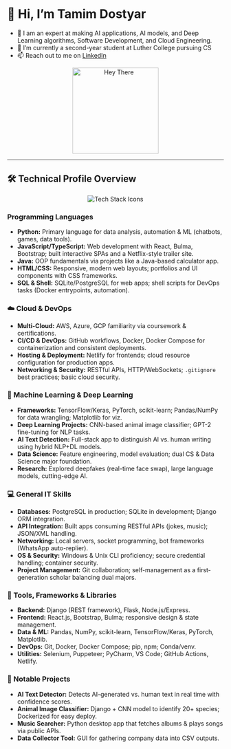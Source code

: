 
# 👋 Hi, I’m Tamim Dostyar
- 👀 I am an expert at making AI applications, AI models, and Deep Learning algorithms, Software Development, and Cloud Engineering.
- 🌱 I’m currently a second-year student at Luther College pursuing CS  
- 📫 Reach out to me on [LinkedIn](https://www.linkedin.com/in/ahmad-tamim-dostyar-447444223/)  
<p align="center">
  <img src="https://media1.tenor.com/m/y2JXkY1pXkwAAAAC/cat-computer.gif" alt="Hey There" width="200"/>
</p>

---

## 🛠️ Technical Profile Overview
<p align="center">
  <img src="https://camo.githubusercontent.com/2b8832a17f54c1472bf966b66d99f3c6ef7adb05db87c017a7d32b5ac7d6c67a/68747470733a2f2f736b696c6c69636f6e732e6465762f69636f6e733f693d707974686f6e2c632c6370702c6a6176612c68746d6c2c6373732c6a6176617363726970742c6d6f6e676f64622c657870726573732c72656163742c6e6f64656a732c6865726f6b752c76657263656c" alt="Tech Stack Icons"/>
</p>

### Programming Languages
- **Python:** Primary language for data analysis, automation & ML (chatbots, games, data tools).  
- **JavaScript/TypeScript:** Web development with React, Bulma, Bootstrap; built interactive SPAs and a Netflix-style trailer site.  
- **Java:** OOP fundamentals via projects like a Java-based calculator app.  
- **HTML/CSS:** Responsive, modern web layouts; portfolios and UI components with CSS frameworks.  
- **SQL & Shell:** SQLite/PostgreSQL for web apps; shell scripts for DevOps tasks (Docker entrypoints, automation).

### ☁️ Cloud & DevOps
- **Multi-Cloud:** AWS, Azure, GCP familiarity via coursework & certifications.  
- **CI/CD & DevOps:** GitHub workflows, Docker, Docker Compose for containerization and consistent deployments.  
- **Hosting & Deployment:** Netlify for frontends; cloud resource configuration for production apps.  
- **Networking & Security:** RESTful APIs, HTTP/WebSockets; `.gitignore` best practices; basic cloud security.

### 🤖 Machine Learning & Deep Learning
- **Frameworks:** TensorFlow/Keras, PyTorch, scikit-learn; Pandas/NumPy for data wrangling; Matplotlib for viz.  
- **Deep Learning Projects:** CNN-based animal image classifier; GPT-2 fine-tuning for NLP tasks.  
- **AI Text Detection:** Full-stack app to distinguish AI vs. human writing using hybrid NLP+DL models.  
- **Data Science:** Feature engineering, model evaluation; dual CS & Data Science major foundation.  
- **Research:** Explored deepfakes (real-time face swap), large language models, cutting-edge AI.

### 💻 General IT Skills
- **Databases:** PostgreSQL in production; SQLite in development; Django ORM integration.  
- **API Integration:** Built apps consuming RESTful APIs (jokes, music); JSON/XML handling.  
- **Networking:** Local servers, socket programming, bot frameworks (WhatsApp auto-replier).  
- **OS & Security:** Windows & Unix CLI proficiency; secure credential handling; container security.  
- **Project Management:** Git collaboration; self-management as a first-generation scholar balancing dual majors.

### 🔧 Tools, Frameworks & Libraries
- **Backend:** Django (REST framework), Flask, Node.js/Express.  
- **Frontend:** React.js, Bootstrap, Bulma; responsive design & state management.  
- **Data & ML:** Pandas, NumPy, scikit-learn, TensorFlow/Keras, PyTorch, Matplotlib.  
- **DevOps:** Git, Docker, Docker Compose; pip, npm; Conda/venv.  
- **Utilities:** Selenium, Puppeteer; PyCharm, VS Code; GitHub Actions, Netlify.

### 🚀 Notable Projects
- **AI Text Detector:** Detects AI-generated vs. human text in real time with confidence scores.  
- **Animal Image Classifier:** Django + CNN model to identify 20+ species; Dockerized for easy deploy.  
- **Music Searcher:** Python desktop app that fetches albums & plays songs via public APIs.  
- **Data Collector Tool:** GUI for gathering company data into CSV outputs.  
